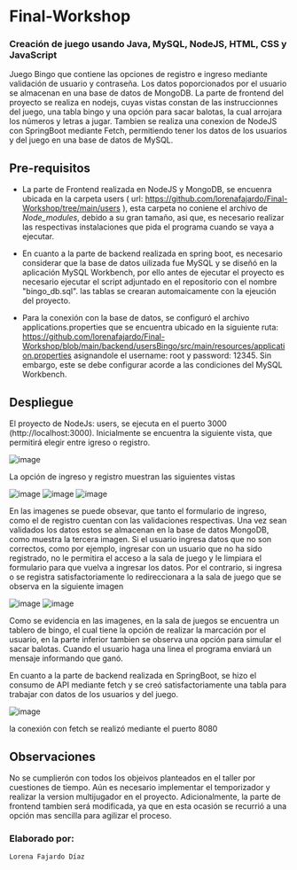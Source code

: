 # Final-Workshop
### Creación de juego usando Java, MySQL, NodeJS, HTML, CSS y JavaScript

Juego Bingo que contiene las opciones de registro e ingreso mediante validación de usuario y contraseña. Los datos poporcionados por el usuario se almacenan en una base de datos de MongoDB. La parte de frontend del proyecto se realiza en nodejs, cuyas vistas constan de las instruccionnes del juego, una tabla bingo y una opción para sacar balotas, la cual arrojara los números y letras a jugar. Tambien se realiza una conexion de NodeJS con SpringBoot mediante Fetch, permitiendo tener los datos de los usuarios y del juego en una base de datos de MySQL.

## Pre-requisitos

- La parte de Frontend realizada en NodeJS y MongoDB, se encuenra ubicada en la carpeta users ( url: https://github.com/lorenafajardo/Final-Workshop/tree/main/users ), esta carpeta no coniene el archivo de *Node_modules*, debido a su gran tamaño, asi que, es necesario realizar las respectivas instalaciones que pida el programa cuando se vaya a ejecutar.

- En cuanto a la parte de backend realizada en spring boot, es necesario considerar que la base de datos uilizada fue MySQL y se diseñó en la aplicación MySQL Workbench, por ello antes de ejecutar el proyecto es necesario ejecutar el script adjuntado en el repositorio con el nombre "bingo_db.sql". las tablas se crearan automaicamente con la ejeución del proyecto.

- Para la conexión con la base de datos, se configuró el archivo applications.properties que se encuentra ubicado en la siguiente ruta: https://github.com/lorenafajardo/Final-Workshop/blob/main/backend/usersBingo/src/main/resources/application.properties asignandole el username: root y password: 12345. Sin embargo, este se debe configurar acorde a las condiciones del MySQL Workbench.

## Despliegue

El proyecto de NodeJs: users, se ejecuta en el puerto 3000 (http://localhost:3000). Inicialmente se encuentra la siguiente vista, que permitirá elegir entre igreso o registro.

![image](https://user-images.githubusercontent.com/87463011/170954133-052a5c67-343d-4ad3-a7bf-30907748ed43.png)

La opción de ingreso  y registro muestran las siguientes vistas

![image](https://user-images.githubusercontent.com/87463011/170954588-52576afa-ed84-4ddd-9d50-6e7b83e4e41f.png)
![image](https://user-images.githubusercontent.com/87463011/170955685-b7abd451-520f-4df1-ba91-7df3a6b9adb4.png)
![image](https://user-images.githubusercontent.com/87463011/170956021-87702db6-51a8-4b76-9616-73d158b48916.png)

En las imagenes se puede obsevar, que tanto el formulario de ingreso, como el de registro cuentan con las validaciones respectivas. Una vez sean validados los datos estos se almacenan en la base de datos MongoDB, como muestra la tercera imagen. Si el usuario ingresa datos que no son correctos, como por ejemplo, ingresar con un usuario que no ha sido registrado, no le permitira el acceso a la sala de juego y le limpiara el formulario para que vuelva a ingresar los datos. Por el contrario, si ingresa o se registra satisfactoriamente lo redireccionara a la sala de juego que se observa en la siguiente imagen

![image](https://user-images.githubusercontent.com/87463011/170956920-8f49e512-a7ef-4583-bb82-05f9ce3fce02.png)
![image](https://user-images.githubusercontent.com/87463011/170956757-5a2e0a97-f301-4de1-bcdd-05a075fb80dd.png)

Como se evidencia en las imagenes, en la sala de juegos se encuentra un tablero de bingo, el cual tiene la opción de realizar la marcación por el usuario, en la parte inferior tambien se observa una opción para simular el sacar balotas. Cuando el usuario haga una linea el programa enviará un mensaje informando que ganó.

En cuanto a la parte de backend realizada en SpringBoot, se hizo el consumo de API mediante fetch y se creó satisfactoriamente una tabla para trabajar con datos de los usuarios y del juego. 

![image](https://user-images.githubusercontent.com/87463011/170958316-7411aeb1-b0ca-421b-b716-c3665d2e85cf.png)
 
 la conexión con fetch se realizó mediante el puerto 8080 

## Observaciones

No se cumplierón con todos los objeivos planteados en el taller por cuestiones de tiempo. Aún es necesario implementar el temporizador y realizar la version multijugador en el proyecto. Adicionalmente, la parte de frontend tambien será modificada, ya que en esta ocasión se recurrió a una opción mas sencilla para agilizar el proceso.  

### Elaborado por:
    Lorena Fajardo Díaz

